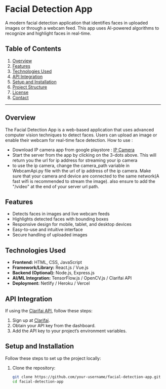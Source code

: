 # Facial Detection App

A modern facial detection application that identifies faces in uploaded images or through a webcam feed. This app uses AI-powered algorithms to recognize and highlight faces in real-time.

## Table of Contents

1. [Overview](#overview)
2. [Features](#features)
3. [Technologies Used](#technologies-used)
4. [API Integration](#api-integration)
5. [Setup and Installation](#setup-and-installation)
6. [Project Structure](#project-structure)
7. [License](#license)
8. [Contact](#contact)

---

## Overview

The Facial Detection App is a web-based application that uses advanced computer vision techniques to detect faces. Users can upload an image or enable their webcam for real-time face detection.
How to use :
- Download IP camera app from google playstore : [IP Camera](https://play.google.com/store/apps/details?id=com.pas.webcam&hl=en_IN)
- Start the server from the app by clicking on the 3-dots above. This will return you the url for ip address for streaming your ip camera
- to use the ip camera, change the camera_path variable in WebcamApi.py file with the url of ip address of the ip camera. Make sure that your camera and device are connected to the same network(A fast wifi is recommended to stream the image). also ensure to add the "/video" at the end of your server url path.


## Features

- Detects faces in images and live webcam feeds
- Highlights detected faces with bounding boxes
- Responsive design for mobile, tablet, and desktop devices
- Easy-to-use and intuitive interface
- Secure handling of uploaded images

## Technologies Used

- **Frontend:** HTML, CSS, JavaScript  
- **Framework/Library:** React.js / Vue.js  
- **Backend (Optional):** Node.js, Express.js  
- **AI/ML Integration:** TensorFlow.js / OpenCV.js / Clarifai API  
- **Deployment:** Netlify / Heroku / Vercel  

## API Integration

If using the [Clarifai API](https://www.clarifai.com/), follow these steps:

1. Sign up at [Clarifai](https://www.clarifai.com/).
2. Obtain your API key from the dashboard.
3. Add the API key to your project’s environment variables.

## Setup and Installation

Follow these steps to set up the project locally:

1. Clone the repository:
   ```bash
   git clone https://github.com/your-username/facial-detection-app.git
   cd facial-detection-app
